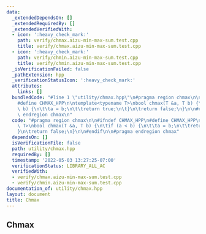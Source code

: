 ```yaml
---
data:
  _extendedDependsOn: []
  _extendedRequiredBy: []
  _extendedVerifiedWith:
  - icon: ':heavy_check_mark:'
    path: verify/chmax.aizu-min-max-sum.test.cpp
    title: verify/chmax.aizu-min-max-sum.test.cpp
  - icon: ':heavy_check_mark:'
    path: verify/chmin.aizu-min-max-sum.test.cpp
    title: verify/chmin.aizu-min-max-sum.test.cpp
  _isVerificationFailed: false
  _pathExtension: hpp
  _verificationStatusIcon: ':heavy_check_mark:'
  attributes:
    links: []
  bundledCode: "#line 1 \"utility/chmax.hpp\"\n#pragma region chmax\n\n#ifndef CHMAX_HPP\n\
    #define CHMAX_HPP\n\ntemplate<typename T>\nbool chmax(T &a, T b) {\n\tif (a <\
    \ b) {\n\t\ta = b;\n\t\treturn true;\n\t}\n\treturn false;\n}\n\n#endif\n\n#pragma\
    \ endregion chmax\n"
  code: "#pragma region chmax\n\n#ifndef CHMAX_HPP\n#define CHMAX_HPP\n\ntemplate<typename\
    \ T>\nbool chmax(T &a, T b) {\n\tif (a < b) {\n\t\ta = b;\n\t\treturn true;\n\t\
    }\n\treturn false;\n}\n\n#endif\n\n#pragma endregion chmax"
  dependsOn: []
  isVerificationFile: false
  path: utility/chmax.hpp
  requiredBy: []
  timestamp: '2022-05-03 13:27:25-07:00'
  verificationStatus: LIBRARY_ALL_AC
  verifiedWith:
  - verify/chmax.aizu-min-max-sum.test.cpp
  - verify/chmin.aizu-min-max-sum.test.cpp
documentation_of: utility/chmax.hpp
layout: document
title: Chmax
---
```


## Chmax